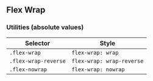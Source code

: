 ## Flex Wrap

### Utilities (absolute values)

| Selector             | Style                     |
| -------------------- | ------------------------- |
| `.flex-wrap`         | `flex-wrap: wrap`         |
| `.flex-wrap-reverse` | `flex-wrap: wrap-reverse` |
| `.flex-nowrap`       | `flex-wrap: nowrap`       |
